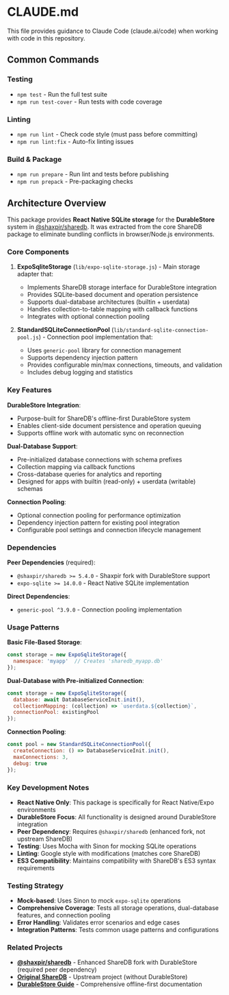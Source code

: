 # CLAUDE.md

This file provides guidance to Claude Code (claude.ai/code) when working with code in this repository.

## Common Commands

### Testing
- `npm test` - Run the full test suite
- `npm run test-cover` - Run tests with code coverage

### Linting
- `npm run lint` - Check code style (must pass before committing)
- `npm run lint:fix` - Auto-fix linting issues

### Build & Package
- `npm run prepare` - Run lint and tests before publishing
- `npm run prepack` - Pre-packaging checks

## Architecture Overview

This package provides **React Native SQLite storage** for the **DurableStore** system in [@shaxpir/sharedb](https://github.com/shaxpir/sharedb). It was extracted from the core ShareDB package to eliminate bundling conflicts in browser/Node.js environments.

### Core Components

1. **ExpoSqliteStorage** (`lib/expo-sqlite-storage.js`) - Main storage adapter that:
   - Implements ShareDB storage interface for DurableStore integration
   - Provides SQLite-based document and operation persistence
   - Supports dual-database architectures (builtin + userdata)
   - Handles collection-to-table mapping with callback functions
   - Integrates with optional connection pooling

2. **StandardSQLiteConnectionPool** (`lib/standard-sqlite-connection-pool.js`) - Connection pool implementation that:
   - Uses `generic-pool` library for connection management
   - Supports dependency injection pattern
   - Provides configurable min/max connections, timeouts, and validation
   - Includes debug logging and statistics

### Key Features

**DurableStore Integration**:
- Purpose-built for ShareDB's offline-first DurableStore system
- Enables client-side document persistence and operation queuing
- Supports offline work with automatic sync on reconnection

**Dual-Database Support**:
- Pre-initialized database connections with schema prefixes
- Collection mapping via callback functions
- Cross-database queries for analytics and reporting
- Designed for apps with builtin (read-only) + userdata (writable) schemas

**Connection Pooling**:
- Optional connection pooling for performance optimization
- Dependency injection pattern for existing pool integration
- Configurable pool settings and connection lifecycle management

### Dependencies

**Peer Dependencies** (required):
- `@shaxpir/sharedb >= 5.4.0` - Shaxpir fork with DurableStore support
- `expo-sqlite >= 14.0.0` - React Native SQLite implementation

**Direct Dependencies**:
- `generic-pool ^3.9.0` - Connection pooling implementation

### Usage Patterns

**Basic File-Based Storage**:
```javascript
const storage = new ExpoSqliteStorage({
  namespace: 'myapp'  // Creates 'sharedb_myapp.db'
});
```

**Dual-Database with Pre-initialized Connection**:
```javascript
const storage = new ExpoSqliteStorage({
  database: await DatabaseServiceInit.init(),
  collectionMapping: (collection) => `userdata.${collection}`,
  connectionPool: existingPool
});
```

**Connection Pooling**:
```javascript
const pool = new StandardSQLiteConnectionPool({
  createConnection: () => DatabaseServiceInit.init(),
  maxConnections: 3,
  debug: true
});
```

### Key Development Notes

- **React Native Only**: This package is specifically for React Native/Expo environments
- **DurableStore Focus**: All functionality is designed around DurableStore integration
- **Peer Dependency**: Requires `@shaxpir/sharedb` (enhanced fork, not upstream ShareDB)
- **Testing**: Uses Mocha with Sinon for mocking SQLite operations
- **Linting**: Google style with modifications (matches core ShareDB)
- **ES3 Compatibility**: Maintains compatibility with ShareDB's ES3 syntax requirements

### Testing Strategy

- **Mock-based**: Uses Sinon to mock `expo-sqlite` operations
- **Comprehensive Coverage**: Tests all storage operations, dual-database features, and connection pooling
- **Error Handling**: Validates error scenarios and edge cases
- **Integration Patterns**: Tests common usage patterns and configurations

### Related Projects

- **[@shaxpir/sharedb](https://github.com/shaxpir/sharedb)** - Enhanced ShareDB fork with DurableStore (required peer dependency)
- **[Original ShareDB](https://github.com/share/sharedb)** - Upstream project (without DurableStore)
- **[DurableStore Guide](https://github.com/shaxpir/sharedb/blob/pluggable-store/DURABLE_STORE_GUIDE.md)** - Comprehensive offline-first documentation